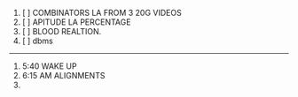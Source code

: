 1. [ ] COMBINATORS LA FROM 3  20G VIDEOS 
2. [ ] APITUDE LA PERCENTAGE
3. [ ] BLOOD REALTION.
4. [ ] dbms 


----------------------------
1. 5:40 WAKE UP
2. 6:15 AM ALIGNMENTS
3. 

